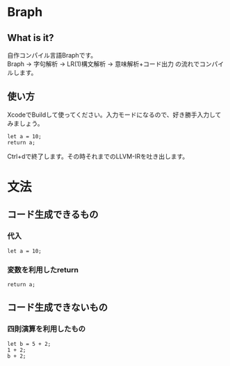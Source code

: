 # Braph
## What is it?
自作コンパイル言語Braphです。  
Braph -> 字句解析 -> LR(1)構文解析 -> 意味解析+コード出力 の流れでコンパイルします。

## 使い方
XcodeでBuildして使ってください。入力モードになるので、好き勝手入力してみましょう。

```
let a = 10;
return a;
```

Ctrl+dで終了します。その時それまでのLLVM-IRを吐き出します。

# 文法
## コード生成できるもの
### 代入

```
let a = 10;
```

### 変数を利用したreturn

```
return a;
```

## コード生成できないもの
### 四則演算を利用したもの

```
let b = 5 + 2;
1 + 2;
b + 2;
```
